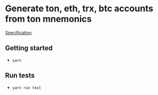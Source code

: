 # Generate ton, eth, trx, btc accounts from ton mnemonics

[Specification](SPECIFICATION.md)

## Getting started
- `yarn`

## Run tests
- `yarn run test`
